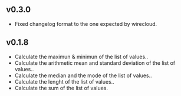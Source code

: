 ## v0.3.0

- Fixed changelog format to the one expected by wirecloud.

## v0.1.8

- Calculate the maximun & minimun of the list of values..
- Calculate the arithmetic mean and standard deviation of the list of values..
- Calculate the median and the mode of the list of values..
- Calculate the lenght of the list of values..
- Calculate the sum of the list of values.